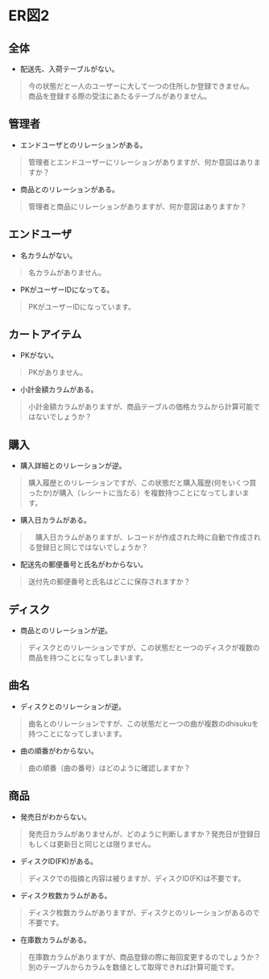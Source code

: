 # ER図2
## 全体
- 配送先、入荷テーブルがない。
 > 今の状態だと一人のユーザーに大して一つの住所しか登録できません。
 > 商品を登録する際の受注にあたるテーブルがありません。

## 管理者
- エンドユーザとのリレーションがある。
 > 管理者とエンドユーザーにリレーションがありますが、何か意図はありますか？
- 商品とのリレーションがある。
 > 管理者と商品にリレーションがありますが、何か意図はありますか？

## エンドユーザ
- 名カラムがない。
 > 名カラムがありません。
- PKがユーザーIDになってる。
 > PKがユーザーIDになっています。

## カートアイテム
- PKがない。
 > PKがありません。
- 小計金額カラムがある。
 > 小計金額カラムがありますが、商品テーブルの価格カラムから計算可能ではないでしょうか？

## 購入
- 購入詳細とのリレーションが逆。
 > 購入履歴とのリレーションですが、この状態だと購入履歴(何をいくつ買ったか)が購入（レシートに当たる）を複数持つことになってしまいます。
- 購入日カラムがある。
 > 　購入日カラムがありますが、レコードが作成された時に自動で作成される登録日と同じではないでしょうか？
- 配送先の郵便番号と氏名がわからない。
 > 送付先の郵便番号と氏名はどこに保存されますか？

## ディスク
- 商品とのリレーションが逆。
 > ディスクとのリレーションですが、この状態だと一つのディスクが複数の商品を持つことになってしまいます。

## 曲名
- ディスクとのリレーションが逆。
 > 曲名とのリレーションですが、この状態だと一つの曲が複数のdhisukuを持つことになってしまいます。
- 曲の順番がわからない。
 > 曲の順番（曲の番号）はどのように確認しますか？

## 商品
 - 発売日がわからない。
  > 発売日カラムがありませんが、どのように判断しますか？発売日が登録日もしくは更新日と同じとは限りません。
 - ディスクID(FK)がある。
  > ディスクでの指摘と内容は被りますが、ディスクID(FK)は不要です。
 - ディスク枚数カラムがある。
  > ディスク枚数カラムがありますが、ディスクとのリレーションがあるので不要です。
 - 在庫数カラムがある。
  > 在庫数カラムがありますが、商品登録の際に毎回変更するのでしょうか？別のテーブルからカラムを数値として取得できれば計算可能です。
